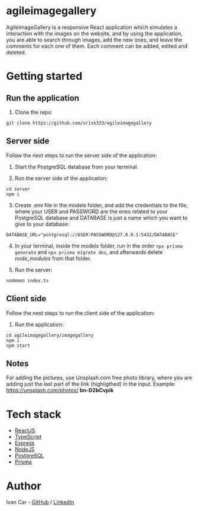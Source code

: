 # agileimagegallery

AgileImageGallery is a responsive React application which simulates a interaction with the images on the website, and by using the application, you are able to search through images, add the new ones, and leave the comments for each one of them. Each comment can be added, edited and deleted.

# Getting started

## Run the application

1. Clone the repo:

```
git clone https://github.com/urisk333/agileimagegallery
```

## Server side

Follow the next steps to run the server side of the application:

1. Start the PostgreSQL database from your terminal.

2. Run the server side of the application:

```
cd server
npm i
```

3. Create .env file in the models folder, and add the credentials to the file, where your USER and PASSWORD are the ones related to your PostgreSQL database and DATABASE is just a name which you want to give to your database:

```
DATABASE_URL="postgresql://USER:PASSWORD@127.0.0.1:5432/DATABASE"
```

4. In your terminal, inside the models folder, run in the order `npx prisma generate` and `npx prisma migrate dev`, and afterwards delete _node_modules_ from that folder.

5. Run the server:

```
nodemon index.ts
```

## Client side

Follow the next steps to run the client side of the application:

1. Run the application:

```
cd agileimagegallery/imagegallery
npm i
npm start
```

## Notes

For adding the pictures, use Unsplash.com free photo library, where you are adding just the last part of the link (highligthed) in the input.
Example: https://unsplash.com/photos/ **bn-D2bCvpik**

# Tech stack

- [ReactJS](https://reactjs.org)
- [TypeScript](https://www.typescriptlang.org/)
- [Express](https://expressjs.com/)
- [NodeJS](https://nodejs.org/en/)
- [PostgreSQL](https://www.postgresql.org/)
- [Prisma](https://www.prisma.io/)

# Author

Ivan Car - [GitHub](https://github.com/urisk333) / [LinkedIn](https://www.linkedin.com/in/ivan-car/)
